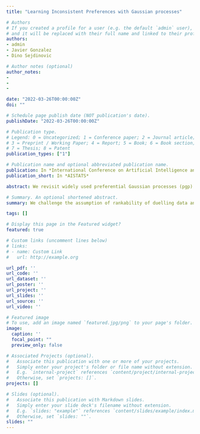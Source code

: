 ```yaml
---
title: "Learning Inconsistent Preferences with Gaussian processes"

# Authors
# If you created a profile for a user (e.g. the default `admin` user), write the username (folder name) here 
# and it will be replaced with their full name and linked to their profile.
authors:
- admin
- Javier Gonzalez
- Dino Sejdinovic

# Author notes (optional)
author_notes:
- 
- 
- 

date: "2022-03-26T00:00:00Z"
doi: ""

# Schedule page publish date (NOT publication's date).
publishDate: "2022-03-26T00:00:00Z"

# Publication type.
# Legend: 0 = Uncategorized; 1 = Conference paper; 2 = Journal article;
# 3 = Preprint / Working Paper; 4 = Report; 5 = Book; 6 = Book section;
# 7 = Thesis; 8 = Patent
publication_types: ["1"]

# Publication name and optional abbreviated publication name.
publication: In *International Conference on Artificial Intelligence and Statistics*
publication_short: In *AISTATS*

abstract: We revisit widely used preferential Gaussian processes (pgp) by Chu et al.(2005) and challenge their modelling assumption that imposes rankability of data items via latent utility function values. We propose a generalisation of pgp which can capture more expressive latent preferential structures in the data and thus be used to model inconsistent preferences, i.e. where transitivity is violated, or to discover clusters of comparable items via spectral decomposition of the learned preference functions. We also consider the properties of associated covariance kernel functions and its reproducing kernel Hilbert Space (RKHS), giving a simple construction that satisfies universality in the space of preference functions. Finally, we provide an extensive set of numerical experiments on simulated and real-world datasets showcasing the competitiveness of our proposed method with state-of-the-art. Our experimental findings support the conjecture that violations of rankability are ubiquitous in real-world preferential data. 

# Summary. An optional shortened abstract.
summary: We challenge the assumption of rankability of duelling data and derive models for handling inconsistent preferences.

tags: []

# Display this page in the Featured widget?
featured: true

# Custom links (uncomment lines below)
# links:
# - name: Custom Link
#   url: http://example.org

url_pdf: ''
url_code: ''
url_dataset: ''
url_poster: ''
url_project: ''
url_slides: ''
url_source: ''
url_video: ''

# Featured image
# To use, add an image named `featured.jpg/png` to your page's folder. 
image:
  caption: ''
  focal_point: ""
  preview_only: false

# Associated Projects (optional).
#   Associate this publication with one or more of your projects.
#   Simply enter your project's folder or file name without extension.
#   E.g. `internal-project` references `content/project/internal-project/index.md`.
#   Otherwise, set `projects: []`.
projects: []

# Slides (optional).
#   Associate this publication with Markdown slides.
#   Simply enter your slide deck's filename without extension.
#   E.g. `slides: "example"` references `content/slides/example/index.md`.
#   Otherwise, set `slides: ""`.
slides: ""
---
```

<!-- 
{{% callout note %}}
Click the *Cite* button above to demo the feature to enable visitors to import publication metadata into their reference management software.
{{% /callout %}}

{{% callout note %}}
Create your slides in Markdown - click the *Slides* button to check out the example.
{{% /callout %}} -->
<!-- 
Supplementary notes can be added here, including [code, math, and images](https://wowchemy.com/docs/writing-markdown-latex/). -->
